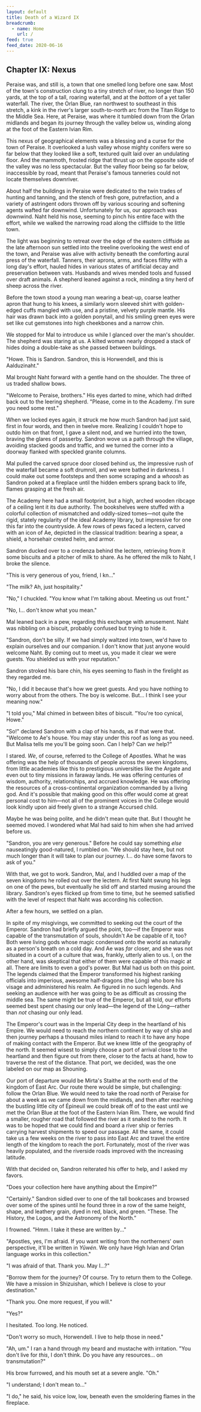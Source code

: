 ```yaml
---
layout: default
title: Death of a Wizard IX
breadcrumb:
  - name: Home
    url: /
feed: true
feed_date: 2020-06-16
---
```

Chapter IX: Nexus
-----------------

Peraise was, and still is, a town that one smelled long before one saw. Most of the town's construction clung to a tiny stretch of river, no longer than 150 yards, at the top of a tall, roaring waterfall, and at the *bottom* of a yet taller waterfall. The river, the Orlan Blue, ran northwest to southeast in this stretch, a kink in the river's larger south-to-north arc from the Titan Ridge to the Middle Sea. Here, at Peraise, was where it tumbled down from the Orlan midlands and began its journey through the valley below us, winding along at the foot of the Eastern Ivian Rim.

This nexus of geographical elements was a blessing and a curse for the town of Peraise. It overlooked a lush valley whose mighty conifers were so far below that they looked like a soft, textured quilt laid over an undulating floor. And the mammoth, frosted ridge that thrust up on the opposite side of the valley was no less spectacular. But the valley floor being so far below, inaccessible by road, meant that Peraise's famous tanneries could not locate themselves downriver.

About half the buildings in Peraise were dedicated to the twin trades of hunting and tanning, and the stench of fresh gore, putrefaction, and a variety of astringent odors thrown off by various scouring and softening agents wafted far downwind. Unfortunately for us, our approach was downwind. Naht held his nose, seeming to pinch his entire face with the effort, while we walked the narrowing road along the cliffside to the little town.

The light was beginning to retreat over the edge of the eastern cliffside as the late afternoon sun settled into the treeline overlooking the west end of the town, and Peraise was alive with activity beneath the comforting aural press of the waterfall. Tanners, their aprons, arms, and faces filthy with a long day's effort, hauled hides in various states of artificial decay and preservation between vats. Husbands and wives mended tools and fussed over draft animals. A shepherd leaned against a rock, minding a tiny herd of sheep across the river.

Before the town stood a young man wearing a beat-up, coarse leather apron that hung to his knees, a similarly worn sleeved shirt with golden-edged cuffs mangled with use, and a pristine, velvety purple mantle. His hair was drawn back into a golden ponytail, and his smiling green eyes were set like cut gemstones into high cheekbones and a narrow chin.

We stopped for Mal to introduce us while I glanced over the man's shoulder. The shepherd was staring at us. A kilted woman nearly dropped a stack of hides doing a double-take as she passed between buildings.

"Howe. This is Sandron. Sandron, this is Horwendell, and this is Aalduzinaht."

Mal brought Naht forward with a gentle hand on the shoulder. The three of us traded shallow bows.

"Welcome to Peraise, brothers." His eyes darted to mine, which had drifted back out to the leering shepherd. "Please, come in to the Academy. I'm sure you need some rest."

When we locked eyes again, it struck me how much Sandron had just said, first in four words, and then in twelve more. Realizing I couldn't hope to outdo him on that front, I gave a silent nod, and we hurried into the town, braving the glares of passerby. Sandron wove us a path through the village, avoiding stacked goods and traffic, and we turned the corner into a doorway flanked with speckled granite columns.

Mal pulled the carved spruce door closed behind us, the impressive rush of the waterfall became a soft drumroll, and we were bathed in darkness. I could make out some footsteps and then some scraping and a *whoosh* as Sandron poked at a fireplace until the hidden embers sprang back to life, flames grasping at the fresh air.

The Academy here had a small footprint, but a high, arched wooden ribcage of a ceiling lent it its due authority. The bookshelves were stuffed with a colorful collection of mismatched and oddly-sized tomes—not quite the rigid, stately regularity of the ideal Academy library, but impressive for one this far into the countryside. A few rows of pews faced a lectern, carved with an icon of Ae, depicted in the classical tradition: bearing a spear, a shield, a horsehair crested helm, and armor.

Sandron ducked over to a credenza behind the lectern, retrieving from it some biscuits and a pitcher of milk to share. As he offered the milk to Naht, I broke the silence.

"This is very generous of you, friend, I kn..."

"The milk? Ah, just hospitality."

"No," I chuckled. "You know what I'm talking about. Meeting us out front."

"No, I... don't know what you mean."

Mal leaned back in a pew, regarding this exchange with amusement. Naht was nibbling on a biscuit, probably confused but trying to hide it.

"Sandron, don't be silly. If we had simply waltzed into town, we'd have to explain ourselves and our companion. I don't know that just anyone would welcome Naht. By coming out to meet us, you made it clear we were guests. You shielded us with your reputation."

Sandron stroked his bare chin, his eyes seeming to flash in the firelight as they regarded me.

"No, I did it because that's how we greet guests. And you have nothing to worry about from the others. The boy is welcome. But... I think I see your meaning now."

"I told you," Mal chimed in between bites of biscuit. "You're too cynical, Howe."

"So!" declared Sandron with a clap of his hands, as if that were that. "Welcome to Ae's house. You may stay under this roof as long as you need. But Malisa tells me you'll be going soon. Can I help? Can *we* help?"

I stared. *We*, of course, referred to the College of Apostles. What he was offering was the help of thousands of people across the seven kingdoms, from little academies like this to prestigious universities like the Argate and even out to tiny missions in faraway lands. He was offering centuries of wisdom, authority, relationships, and accrued knowledge. He was offering the resources of a cross-continental organization commanded by a living god. And it's possible that making good on this offer would come at great personal cost to him—not all of the prominent voices in the College would look kindly upon aid freely given to a strange Accursed child.

Maybe he was being polite, and he didn't mean quite that. But I thought he seemed moved. I wondered what Mal had said to him when she had arrived before us.

"Sandron, you are very generous." Before he could say something *else* nauseatingly good-natured, I rumbled on. "We should stay here, but not much longer than it will take to plan our journey. I... do have some favors to ask of you."

With that, we got to work. Sandron, Mal, and I huddled over a map of the seven kingdoms he rolled out over the lectern. At first Naht swung his legs on one of the pews, but eventually he slid off and started musing around the library. Sandron's eyes flicked up from time to time, but he seemed satisfied with the level of respect that Naht was according his collection.

After a few hours, we settled on a plan.

In spite of my misgivings, we committed to seeking out the court of the Emperor. Sandron had briefly argued the point, too—if the Emperor was capable of the transmutation of souls, shouldn't Ae be capable of it, too? Both were living gods whose magic condensed onto the world as naturally as a person's breath on a cold day. And Ae was *far* closer, and she was not situated in a court of a culture that was, frankly, utterly alien to us. I, on the other hand, was skeptical that either of them were capable of this magic at all. There are limits to even a god's power. But Mal had us both on this point. The legends claimed that the Emperor transformed his highest ranking officials into imperious, awesome half-dragons (the Lóng) who bore his visage and administered his realm. Ae figured in no such legends. And seeking an audience with her was going to be as difficult as crossing the middle sea. The same might be true of the Emperor, but all told, our efforts seemed best spent chasing our only lead—the legend of the Lóng—rather than *not* chasing our only lead.

The Emperor's court was in the Imperial City deep in the heartland of his Empire. We would need to reach the northern continent by way of ship and then journey perhaps a thousand miles inland to reach it to have any hope of making contact with the Emperor. But we knew little of the geography of the north. It seemed wisest to simply choose a port of arrival close to the heartland and then figure out from there, closer to the facts at hand, how to traverse the rest of the distance. That port, we decided, was the one labeled on our map as Shouning.

Our port of departure would be Mirta's Staithe at the north end of the kingdom of East Arc. Our route there would be simple, but challenging: follow the Orlan Blue. We would need to take the road north of Peraise for about a week as we came down from the midlands, and then after reaching the bustling little city of Épineuil we could break off of to the east until we met the Orlan Blue at the foot of the Eastern Ivian Rim. There, we would find a smaller, rougher road that followed the river as it snaked to the north. It was to be hoped that we could find and board a river ship or ferries carrying harvest shipments to speed our passage. All the same, it could take us a few weeks on the river to pass into East Arc and travel the entire length of the kingdom to reach the port. Fortunately, most of the river was heavily populated, and the riverside roads improved with the increasing latitude.

With that decided on, Sandron reiterated his offer to help, and I asked my favors.

"Does your collection here have anything about the Empire?"

"Certainly." Sandron sidled over to one of the tall bookcases and browsed over some of the spines until he found three in a row of the same height, shape, and leathery grain, dyed in red, black, and green. "These. The History, the Logos, and the Astronomy of the North."

I frowned. "Hmm. I take it these are written by..."

"Apostles, yes, I'm afraid. If you want writing from the northerners' own perspective, it'll be written in *Yǔwén*. We only have High Ivian and Orlan language works in this collection."

"I was afraid of that. Thank you. May I...?"

"Borrow them for the journey? Of course. Try to return them to the College. We have a mission in Shizuishan, which I believe is close to your destination."

"Thank you. One more request, if you will."

"Yes?"

I hesitated. Too long. He noticed.

"Don't worry so much, Horwendell. I live to help those in need."

"Ah, um." I ran a hand through my beard and mustache with irritation. "You don't live for *this*, I don't think. Do you have any resources... on transmutation?"

His brow furrowed, and his mouth set at a severe angle. "Oh."

"I understand; I don't mean to..."

"I do," he said, his voice low, low, beneath even the smoldering flames in the fireplace.
